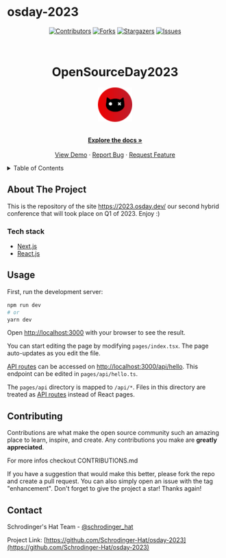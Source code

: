 # osday-2023
<div align='center'>
  
[![Contributors][contributors-shield]][contributors-url]
[![Forks][forks-shield]][forks-url]
[![Stargazers][stars-shield]][stars-url]
[![Issues][issues-shield]][issues-url]

</div>

<!-- PROJECT LOGO -->
<br />
<div align="center">
  <h1>OpenSourceDay2023</h1>
  
  <a href="https://github.com/Schrodinger-Hat/osday-2023">
    <img src="public/sh.png" alt="Logo" width="80" height="80">
  </a>

  <p align="center">
    <br />
    <a href="https://github.com/Schrodinger-Hat/osday-2023/blob/main/README.md"><strong>Explore the docs »</strong></a>
    <br />
    <br />
    <a href="https://2023.osday.dev/">View Demo</a>
    ·
    <a href="https://github.com/Schrodinger-Hat/osday-2023/issues">Report Bug</a>
    ·
    <a href="https://github.com/Schrodinger-Hat/osday-2023/issues">Request Feature</a>
  </p>
</div>

<!-- TABLE OF CONTENTS -->
<details>
  <summary>Table of Contents</summary>
  <ol>
    <li>
      <a href="#about-the-project">About The Project</a>
      <ul>
        <li><a href="#tech-stack">Built With</a></li>
      </ul>
    </li>
    <li><a href="#usage">Usage</a></li>
    <li><a href="#contributing">Contributing</a></li>
    <li><a href="#contact">Contact</a></li>
  </ol>
</details>

<!-- ABOUT THE PROJECT -->

## About The Project

This is the repository of the site https://2023.osday.dev/ our second hybrid conference that will took place on Q1 of 2023. Enjoy :)

### Tech stack

- [Next.js](https://nextjs.org/)
- [React.js](https://reactjs.org/)

<!-- USAGE EXAMPLES -->

## Usage

First, run the development server:

```bash
npm run dev
# or
yarn dev
```

Open [http://localhost:3000](http://localhost:3000) with your browser to see the result.

You can start editing the page by modifying `pages/index.tsx`. The page auto-updates as you edit the file.

[API routes](https://nextjs.org/docs/api-routes/introduction) can be accessed on [http://localhost:3000/api/hello](http://localhost:3000/api/hello). This endpoint can be edited in `pages/api/hello.ts`.

The `pages/api` directory is mapped to `/api/*`. Files in this directory are treated as [API routes](https://nextjs.org/docs/api-routes/introduction) instead of React pages.

<!-- CONTRIBUTING -->

## Contributing

Contributions are what make the open source community such an amazing place to learn, inspire, and create. Any contributions you make are **greatly appreciated**.

For more infos checkout CONTRIBUTIONS.md

If you have a suggestion that would make this better, please fork the repo and create a pull request. You can also simply open an issue with the tag "enhancement".
Don't forget to give the project a star! Thanks again!

<!-- CONTACT -->

## Contact

Schrodinger's Hat Team - [@schrodinger_hat](mailto:osday@schrodinger-hat.it)

Project Link: [https://github.com/Schrodinger-Hat/osday-2023](https://github.com/Schrodinger-Hat/osday-2023)

<!-- MARKDOWN LINKS & IMAGES -->
<!-- https://www.markdownguide.org/basic-syntax/#reference-style-links -->

[contributors-shield]: https://img.shields.io/github/contributors/Schrodinger-Hat/osday-2023.svg?style=for-the-badge
[contributors-url]: https://github.com/Schrodinger-Hat/osday-2023/graphs/contributors
[forks-shield]: https://img.shields.io/github/forks/Schrodinger-Hat/osday-2023.svg?style=for-the-badge
[forks-url]: https://github.com/Schrodinger-Hat/osday-2023/network/members
[stars-shield]: https://img.shields.io/github/stars/Schrodinger-Hat/Best-README-Template.svg?style=for-the-badge
[stars-url]: https://github.com/Schrodinger-Hat/osday-2023/stargazers
[issues-shield]: https://img.shields.io/github/issues/Schrodinger-Hat/osday-2023.svg?style=for-the-badge
[issues-url]: https://github.com/Schrodinger-Hat/osday-2023/issues

